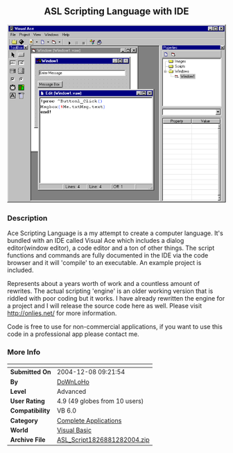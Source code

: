 ﻿<div align="center">

## ASL Scripting Language with IDE

<img src="PIC2004128938495940.gif">
</div>

### Description

Ace Scripting Language is a my attempt to create a computer language. It's bundled with an IDE called Visual Ace which includes a dialog editor(window editor), a code editor and a ton of other things. The script functions and commands are fully documented in the IDE via the code browser and it will 'compile' to an executable. An example project is included.

Represents about a years worth of work and a countless amount of rewrites. The actual scripting 'engine' is an older working version that is riddled with poor coding but it works. I have already rewritten the engine for a project and I will release the source code here as well. Please visit http://onlies.net/ for more information.

Code is free to use for non-commercial applications, if you want to use this code in a professional app please contact me.
 
### More Info
 


<span>             |<span>
---                |---
**Submitted On**   |2004-12-08 09:21:54
**By**             |[DoWnLoHo](https://github.com/Planet-Source-Code/PSCIndex/blob/master/ByAuthor/downloho.md)
**Level**          |Advanced
**User Rating**    |4.9 (49 globes from 10 users)
**Compatibility**  |VB 6\.0
**Category**       |[Complete Applications](https://github.com/Planet-Source-Code/PSCIndex/blob/master/ByCategory/complete-applications__1-27.md)
**World**          |[Visual Basic](https://github.com/Planet-Source-Code/PSCIndex/blob/master/ByWorld/visual-basic.md)
**Archive File**   |[ASL\_Script1826881282004\.zip](https://github.com/Planet-Source-Code/downloho-asl-scripting-language-with-ide__1-57608/archive/master.zip)









